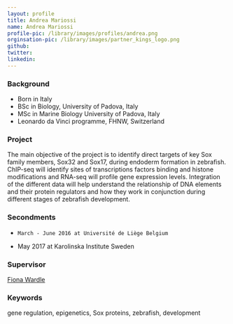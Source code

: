 ```yaml
---
layout: profile
title: Andrea Mariossi
name: Andrea Mariossi
profile-pic: /library/images/profiles/andrea.png
orginsation-pic: /library/images/partner_kings_logo.png
github:
twitter:
linkedin:
---
```

### Background
-   Born in Italy
-   BSc in Biology, University of Padova, Italy
-   MSc in Marine Biology University of Padova, Italy
-   Leonardo da Vinci programme, FHNW, Switzerland

### Project
The main objective of the project is to identify direct targets of key Sox family members, Sox32 and Sox17, during endoderm formation in zebrafish. ChIP-seq will identify sites of transcriptions factors binding and histone modifications and RNA-seq will profile gene expression levels. Integration of the different data will help understand the relationship of DNA elements and their protein regulators and how they work in conjunction during different stages of zebrafish development.

### Secondments
-	  March - June 2016 at Université de Liège Belgium
-  	May 2017 at Karolinska Institute Sweden

### Supervisor
[Fiona Wardle](https://www.kcl.ac.uk/lsm/research/divisions/randall/research/sections/signalling/wardle/index.aspx)


### Keywords
gene regulation, epigenetics, Sox proteins, zebrafish, development

